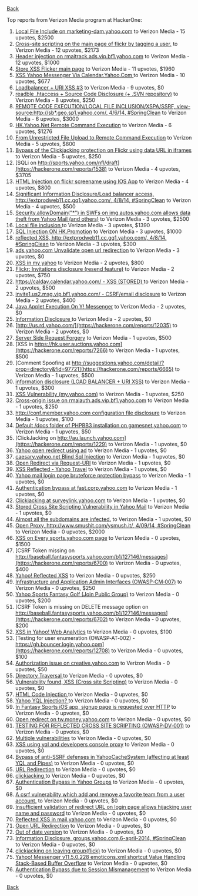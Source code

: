 [Back](../README.md)

Top reports from Verizon Media program at HackerOne:

1. [Local File Include on marketing-dam.yahoo.com](https://hackerone.com/reports/7779) to Verizon Media - 15 upvotes, $2500
2. [Cross-site scripting on the main page of flickr by tagging a user.](https://hackerone.com/reports/916) to Verizon Media - 12 upvotes, $2173
3. [Header injection on rmaitrack.ads.vip.bf1.yahoo.com](https://hackerone.com/reports/6322) to Verizon Media - 12 upvotes, $1000
4. [Store XSS Flicker main page](https://hackerone.com/reports/940) to Verizon Media - 11 upvotes, $1960
5. [XSS Yahoo Messenger Via Calendar.Yahoo.Com ](https://hackerone.com/reports/914) to Verizon Media - 10 upvotes, $677
6. [Loadbalancer + URI XSS #3](https://hackerone.com/reports/9703) to Verizon Media - 9 upvotes, $0
7. [readble .htaccess + Source Code Disclosure  (+ .SVN repository)](https://hackerone.com/reports/7813) to Verizon Media - 8 upvotes, $250
8. [REMOTE CODE EXECUTION/LOCAL FILE INCLUSION/XSPA/SSRF, view-source:http://sb*.geo.sp1.yahoo.com/, 4/6/14, #SpringClean](https://hackerone.com/reports/6674) to Verizon Media - 6 upvotes, $3000
9. [HK.Yahoo.Net Remote Command Execution](https://hackerone.com/reports/2127) to Verizon Media - 6 upvotes, $1276
10. [From Unrestricted File Upload to Remote Command Execution](https://hackerone.com/reports/4836) to Verizon Media - 5 upvotes, $800
11. [Bypass of the Clickjacking protection on Flickr using data URL in iframes](https://hackerone.com/reports/7264) to Verizon Media - 5 upvotes, $250
12. [SQLi on http://sports.yahoo.com/nfl/draft](https://hackerone.com/reports/1538) to Verizon Media - 4 upvotes, $3705
13. [HTML Injection on flickr screename using IOS App](https://hackerone.com/reports/1483) to Verizon Media - 4 upvotes, $800
14. [Significant Information Disclosure/Load balancer access, http://extprodweb11.cc.gq1.yahoo.com/, 4/8/14, #SpringClean](https://hackerone.com/reports/6194) to Verizon Media - 4 upvotes, $500
15. [Security.allowDomain("*") in SWFs on img.autos.yahoo.com allows data theft from Yahoo Mail (and others)](https://hackerone.com/reports/1171) to Verizon Media - 3 upvotes, $2500
16. [Local file inclusion ](https://hackerone.com/reports/1675) to Verizon Media - 3 upvotes, $1390
17. [SQL Injection ON HK.Promotion](https://hackerone.com/reports/3039) to Verizon Media - 3 upvotes, $1000
18. [reflected XSS, http://extprodweb11.cc.gq1.yahoo.com/, 4/8/14, #SpringClean](https://hackerone.com/reports/6195) to Verizon Media - 3 upvotes, $300
19. [ads.yahoo.com Unvalidate open url redirection](https://hackerone.com/reports/7731) to Verizon Media - 3 upvotes, $0
20. [XSS in my yahoo](https://hackerone.com/reports/1203) to Verizon Media - 2 upvotes, $800
21. [Flickr: Invitations disclosure (resend feature)](https://hackerone.com/reports/1533) to Verizon Media - 2 upvotes, $750
22. [https://caldav.calendar.yahoo.com/ - XSS (STORED) ](https://hackerone.com/reports/8281) to Verizon Media - 2 upvotes, $500
23. [invite1.us2.msg.vip.bf1.yahoo.com/ - CSRF/email disclosure](https://hackerone.com/reports/7608) to Verizon Media - 2 upvotes, $400
24. [Java Applet Execution On Y! Messenger](https://hackerone.com/reports/933) to Verizon Media - 2 upvotes, $0
25. [Information Disclosure ](https://hackerone.com/reports/1091) to Verizon Media - 2 upvotes, $0
26. [http://us.rd.yahoo.com/](https://hackerone.com/reports/12035) to Verizon Media - 2 upvotes, $0
27. [Server Side Request Forgery](https://hackerone.com/reports/4461) to Verizon Media - 1 upvotes, $500
28. [XSS in https://hk.user.auctions.yahoo.com](https://hackerone.com/reports/7266) to Verizon Media - 1 upvotes, $500
29. [Comment Spoofing  at  http://suggestions.yahoo.com/detail/?prop=directory&fid=97721](https://hackerone.com/reports/6665) to Verizon Media - 1 upvotes, $500
30. [information disclosure (LOAD BALANCER + URI XSS)](https://hackerone.com/reports/8284) to Verizon Media - 1 upvotes, $300
31. [XSS Vulnerability (my.yahoo.com)](https://hackerone.com/reports/4256) to Verizon Media - 1 upvotes, $250
32. [Cross-origin issue on rmaiauth.ads.vip.bf1.yahoo.com](https://hackerone.com/reports/6268) to Verizon Media - 1 upvotes, $250
33. [http://conf.member.yahoo.com configuration file disclosure](https://hackerone.com/reports/2598) to Verizon Media - 1 upvotes, $100
34. [Default /docs folder of PHPBB3 installation on gamesnet.yahoo.com](https://hackerone.com/reports/17506) to Verizon Media - 1 upvotes, $50
35. [ClickJacking on http://au.launch.yahoo.com](https://hackerone.com/reports/1229) to Verizon Media - 1 upvotes, $0
36. [Yahoo open redirect using ad](https://hackerone.com/reports/2322) to Verizon Media - 1 upvotes, $0
37. [caesary.yahoo.net Blind Sql Injection](https://hackerone.com/reports/21899) to Verizon Media - 1 upvotes, $0
38. [Open Redirect via Request-URI](https://hackerone.com/reports/15298) to Verizon Media - 1 upvotes, $0
39. [XSS Reflected - Yahoo Travel](https://hackerone.com/reports/1553) to Verizon Media - 1 upvotes, $0
40. [Yahoo mail login page bruteforce protection bypass](https://hackerone.com/reports/2596) to Verizon Media - 1 upvotes, $0
41. [Authentication bypass at fast.corp.yahoo.com](https://hackerone.com/reports/3577) to Verizon Media - 1 upvotes, $0
42. [Clickjacking at surveylink.yahoo.com](https://hackerone.com/reports/3578) to Verizon Media - 1 upvotes, $0
43. [Stored Cross Site Scripting Vulnerability in Yahoo Mail](https://hackerone.com/reports/4277) to Verizon Media - 1 upvotes, $0
44. [Almost all the subdomains are infected.](https://hackerone.com/reports/4359) to Verizon Media - 1 upvotes, $0
45. [Open Proxy, http://www.smushit.com/ysmush.it/, 4/09/14, #SpringClean](https://hackerone.com/reports/6704) to Verizon Media - 0 upvotes, $2000
46. [XSS on Every sports.yahoo.com page](https://hackerone.com/reports/2168) to Verizon Media - 0 upvotes, $1500
47. [CSRF Token missing on  http://baseball.fantasysports.yahoo.com/b1/127146/messages](https://hackerone.com/reports/6700) to Verizon Media - 0 upvotes, $400
48. [Yahoo! Reflected XSS](https://hackerone.com/reports/18279) to Verizon Media - 0 upvotes, $250
49. [Infrastructure and Application Admin Interfaces (OWASP‐CM‐007)](https://hackerone.com/reports/11414) to Verizon Media - 0 upvotes, $250
50. [Yahoo Sports Fantasy Golf (Join Public Group)](https://hackerone.com/reports/16414) to Verizon Media - 0 upvotes, $200
51. [CSRF Token is missing on DELETE message option on  http://baseball.fantasysports.yahoo.com/b1/127146/messages](https://hackerone.com/reports/6702) to Verizon Media - 0 upvotes, $200
52. [XSS in Yahoo! Web Analytics](https://hackerone.com/reports/5442) to Verizon Media - 0 upvotes, $100
53. [Testing for user enumeration (OWASP‐AT‐002) - https://gh.bouncer.login.yahoo.com](https://hackerone.com/reports/12708) to Verizon Media - 0 upvotes, $100
54. [Authorization issue on creative.yahoo.com](https://hackerone.com/reports/12685) to Verizon Media - 0 upvotes, $50
55. [Directory Traversal ](https://hackerone.com/reports/1092) to Verizon Media - 0 upvotes, $0
56. [Vulnerability found, XSS (Cross site Scripting)](https://hackerone.com/reports/1258) to Verizon Media - 0 upvotes, $0
57. [HTML Code Injection ](https://hackerone.com/reports/1376) to Verizon Media - 0 upvotes, $0
58. [Yahoo YQL Injection? ](https://hackerone.com/reports/1407) to Verizon Media - 0 upvotes, $0
59. [In Fantasy Sports iOS app, signup page is requested over HTTP](https://hackerone.com/reports/2101) to Verizon Media - 0 upvotes, $0
60. [Open redirect on tw.money.yahoo.com](https://hackerone.com/reports/4570) to Verizon Media - 0 upvotes, $0
61. [TESTING FOR REFLECTED CROSS SITE SCRIPTING (OWASP‐DV‐001)](https://hackerone.com/reports/12011) to Verizon Media - 0 upvotes, $0
62. [Multiple vulnerabilities](https://hackerone.com/reports/14248) to Verizon Media - 0 upvotes, $0
63. [XSS using yql and developers console proxy](https://hackerone.com/reports/1011) to Verizon Media - 0 upvotes, $0
64. [Bypass of anti-SSRF defenses in YahooCacheSystem (affecting at least YQL and Pipes)](https://hackerone.com/reports/1066) to Verizon Media - 0 upvotes, $0
65. [URL Redirection](https://hackerone.com/reports/1429) to Verizon Media - 0 upvotes, $0
66. [clickjacking ](https://hackerone.com/reports/1207) to Verizon Media - 0 upvotes, $0
67. [Authentication Bypass in Yahoo Groups](https://hackerone.com/reports/1209) to Verizon Media - 0 upvotes, $0
68. [A csrf vulnerability which add and remove a favorite team from a user account.](https://hackerone.com/reports/1620) to Verizon Media - 0 upvotes, $0
69. [Insufficient validation of redirect URL on login page allows hijacking user name and password](https://hackerone.com/reports/2126) to Verizon Media - 0 upvotes, $0
70. [Reflected XSS in mail.yahoo.com](https://hackerone.com/reports/2240) to Verizon Media - 0 upvotes, $0
71. [Open URL Redirection](https://hackerone.com/reports/4521) to Verizon Media - 0 upvotes, $0
72. [Out of date version](https://hackerone.com/reports/5221) to Verizon Media - 0 upvotes, $0
73. [Information Disclosure, groups.yahoo.com,6-april-2014, #SpringClean](https://hackerone.com/reports/5986) to Verizon Media - 0 upvotes, $0
74. [clickjacking on leaving group(flick)](https://hackerone.com/reports/7745) to Verizon Media - 0 upvotes, $0
75. [Yahoo! Messenger v11.5.0.228 emoticons.xml shortcut Value Handling Stack-Based Buffer Overflow](https://hackerone.com/reports/10767) to Verizon Media - 0 upvotes, $0
76. [Authentication Bypass due to Session Mismanagement](https://hackerone.com/reports/10912) to Verizon Media - 0 upvotes, $0


[Back](../README.md)